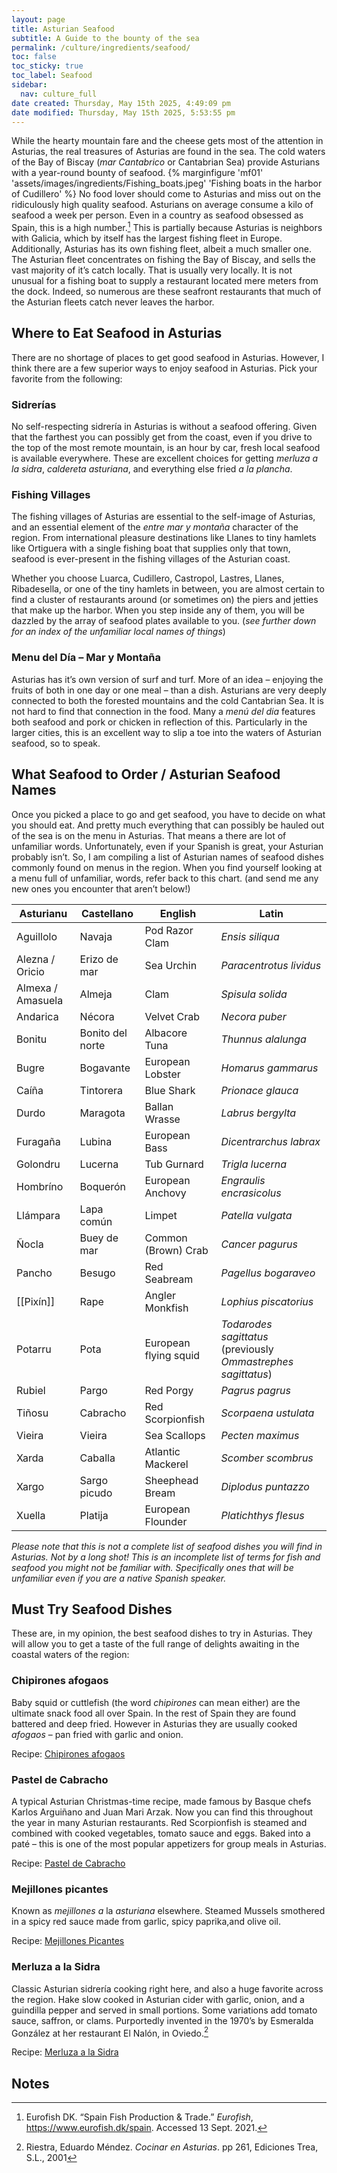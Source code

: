 ```yaml
---
layout: page
title: Asturian Seafood
subtitle: A Guide to the bounty of the sea
permalink: /culture/ingredients/seafood/
toc: false
toc_sticky: true
toc_label: Seafood
sidebar:
  nav: culture_full
date created: Thursday, May 15th 2025, 4:49:09 pm
date modified: Thursday, May 15th 2025, 5:53:55 pm
---
```

While the hearty mountain fare and the cheese gets most of the attention in Asturias, the real treasures of Asturias are found in the sea. The cold waters of the Bay of Biscay (*mar Cantabrico* or Cantabrian Sea) provide Asturians with a year-round bounty of seafood.
{% marginfigure 'mf01' 'assets/images/ingredients/Fishing_boats.jpeg' 'Fishing boats in the harbor of Cudillero' %}
No food lover should come to Asturias and miss out on the ridiculously high quality seafood. Asturians on average consume a kilo of seafood a week per person. Even in a country as seafood obsessed as Spain, this is a high number.[^1] This is partially because Asturias is neighbors with Galicia, which by itself has the largest fishing fleet in Europe. Additionally, Asturias has its own fishing fleet, albeit a much smaller one. The Asturian fleet concentrates on fishing the Bay of Biscay, and sells the vast majority of it’s catch locally. That is usually very locally. It is not unusual for a fishing boat to supply a restaurant located mere meters from the dock. Indeed, so numerous are these seafront restaurants that much of the Asturian fleets catch never leaves the harbor. 

## Where to Eat Seafood in Asturias

There are no shortage of places to get good seafood in Asturias. However, I think there are a few superior ways to enjoy seafood in Asturias. Pick your favorite from the following:

### Sidrerías

No self-respecting sidrería in Asturias is without a seafood offering. Given that the farthest you can possibly get from the coast, even if you drive to the top of the most remote mountain, is an hour by car, fresh local seafood is available everywhere. These are excellent choices for getting _merluza a la sidra_, _caldereta asturiana_, and everything else fried _a la plancha_.

### Fishing Villages

The fishing villages of Asturias are essential to the self-image of Asturias, and an essential element of the _entre mar y montaña_ character of the region. From international pleasure destinations like Llanes to tiny hamlets like Ortiguera with a single fishing boat that supplies only that town, seafood is ever-present in the fishing villages of the Asturian coast.

Whether you choose Luarca, Cudillero, Castropol, Lastres, Llanes, Ribadesella, or one of the tiny hamlets in between, you are almost certain to find a cluster of restaurants around (or sometimes on) the piers and jetties that make up the harbor. When you step inside any of them, you will be dazzled by the array of seafood plates available to you. (_see further down for an index of the unfamiliar local names of things_)

### Menu del Día – Mar y Montaña

Asturias has it’s own version of surf and turf. More of an idea – enjoying the fruits of both in one day or one meal – than a dish. Asturians are very deeply connected to both the forested mountains and the cold Cantabrian Sea. It is not hard to find that connection in the food. Many a _menú del dia_ features both seafood and pork or chicken in reflection of this. Particularly in the larger cities, this is an excellent way to slip a toe into the waters of Asturian seafood, so to speak.

## What Seafood to Order / Asturian Seafood Names

Once you picked a place to go and get seafood, you have to decide on what you should eat. And pretty much everything that can possibly be hauled out of the sea is on the menu in Asturias. That means a there are lot of unfamiliar words. Unfortunately, even if your Spanish is great, your Asturian probably isn’t. So, I am compiling a list of Asturian names of seafood dishes commonly found on menus in the region. When you find yourself looking at a menu full of unfamiliar, words, refer back to this chart. (and send me any new ones you encounter that aren’t below!)

| **Asturianu**     | **Castellano**   | **English**           | **Latin**                                                     |
| ----------------- | ---------------- | --------------------- | ------------------------------------------------------------- |
| Aguillolo         | Navaja           | Pod Razor Clam        | *Ensis siliqua*                                               |
| Alezna / Oricio   | Erizo de mar     | Sea Urchin            | *Paracentrotus lividus*                                       |
| Almexa / Amasuela | Almeja           | Clam                  | *Spisula solida*                                              |
| Andarica          | Nécora           | Velvet Crab           | *Necora puber*                                                |
| Bonitu            | Bonito del norte | Albacore Tuna         | *Thunnus alalunga*                                            |
| Bugre             | Bogavante        | European Lobster      | *Homarus gammarus*                                            |
| Caíña             | Tintorera        | Blue Shark            | *Prionace glauca*                                             |
| Durdo             | Maragota         | Ballan Wrasse         | *Labrus bergylta*                                             |
| Furagaña          | Lubina           | European Bass         | *Dicentrarchus labrax*                                        |
| Golondru          | Lucerna          | Tub Gurnard           | *Trigla lucerna*                                              |
| Hombríno          | Boquerón         | European Anchovy      | *Engraulis encrasicolus*                                      |
| Llámpara          | Lapa común       | Limpet                | *Patella vulgata*                                             |
| Ñocla             | Buey de mar      | Common (Brown) Crab   | *Cancer pagurus*                                              |
| Pancho            | Besugo           | Red Seabream          | *Pagellus bogaraveo*                                          |
| [[Pixín]]         | Rape             | Angler Monkfish       | *Lophius piscatorius*                                         |
| Potarru           | Pota             | European flying squid | *Todarodes sagittatus* (previously *Ommastrephes sagittatus*) |
| Rubiel            | Pargo            | Red Porgy             | *Pagrus pagrus*                                               |
| Tiñosu            | Cabracho         | Red Scorpionfish      | *Scorpaena ustulata*                                          |
| Vieira            | Vieira           | Sea Scallops          | *Pecten maximus*                                              |
| Xarda             | Caballa          | Atlantic Mackerel     | *Scomber scombrus*                                            |
| Xargo             | Sargo picudo     | Sheephead Bream       | *Diplodus puntazzo*                                           |
| Xuella            | Platija          | European Flounder     | *Platichthys flesus*                                          |

_Please note that this is not a complete list of seafood dishes you will find in Asturias. Not by a long shot! This is an incomplete list of terms for fish and seafood you might not be familiar with. Specifically ones that will be unfamiliar even if you are a native Spanish speaker._

## Must Try Seafood Dishes

These are, in my opinion, the best seafood dishes to try in Asturias. They will allow you to get a taste of the full range of delights awaiting in the coastal waters of the region:

### Chipirones afogaos

Baby squid or cuttlefish (the word _chipirones_ can mean either) are the ultimate snack food all over Spain. In the rest of Spain they are found battered and deep fried. However in Asturias they are usually cooked _afogaos_ – pan fried with garlic and onion.

Recipe: [Chipirones afogaos](/recipes/seafood/chipirones-afogaos.html)

### Pastel de Cabracho

A typical Asturian Christmas-time recipe, made famous by Basque chefs Karlos Arguiñano and Juan Mari Arzak. Now you can find this throughout the year in many Asturian restaurants. Red Scorpionfish is steamed and combined with cooked vegetables, tomato sauce and eggs. Baked into a paté – this is one of the most popular appetizers for group meals in Asturias.

Recipe: [Pastel de Cabracho](https://eatingasturias.com/index.php?title=Pastel_de_Cabracho&action=edit&redlink=1 "Pastel de Cabracho (page does not exist)")

### Mejillones picantes

Known as _mejillones a_ la _asturiana_ elsewhere. Steamed Mussels smothered in a spicy red sauce made from garlic, spicy paprika,and olive oil.

Recipe: [Mejillones Picantes](https://eatingasturias.com/index.php?title=Mejillones_Picantes&action=edit&redlink=1 "Mejillones Picantes (page does not exist)")

### Merluza a la Sidra

Classic Asturian sidrería cooking right here, and also a huge favorite across the region. Hake slow cooked in Asturian cider with garlic, onion, and a guindilla pepper and served in small portions. Some variations add tomato sauce, saffron, or clams. Purportedly invented in the 1970’s by Esmeralda González at her restaurant El Nalón, in Oviedo.[^2]

Recipe: [Merluza a la Sidra](https://eatingasturias.com/index.php?title=Merluza_a_la_Sidra&action=edit&redlink=1 "Merluza a la Sidra (page does not exist)")

## Notes

[^1]: Eurofish DK. “Spain Fish Production & Trade.” _Eurofish_, https://www.eurofish.dk/spain. Accessed 13 Sept. 2021.
[^2]: Riestra, Eduardo Méndez. _Cocinar en Asturias_. pp 261, Ediciones Trea, S.L., 2001
